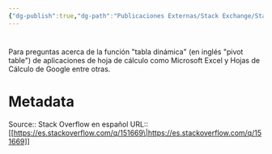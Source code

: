 ```yaml
---
{"dg-publish":true,"dg-path":"Publicaciones Externas/Stack Exchange/Stack Overflow en español/es.stackoverflow.com-151669.md","permalink":"/publicaciones-externas/stack-exchange/stack-overflow-en-espanol/es-stackoverflow-com-151669/","hide":true,"noteIcon":"\"0\"","created":"2024-04-03T12:49:10.506-06:00","updated":"2024-04-05T16:43:53.477-06:00"}
---
```


# 

Para preguntas acerca de la función "tabla dinámica" (en inglés "pivot table") de aplicaciones de hoja de cálculo como Microsoft Excel y Hojas de Cálculo de Google entre otras.

# Metadata
Source:: Stack Overflow en español
URL:: [[https://es.stackoverflow.com/q/151669\|https://es.stackoverflow.com/q/151669]]

